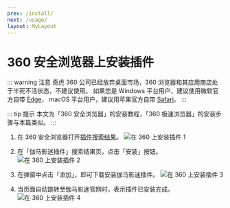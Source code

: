 ```yaml
---
prev: /install/
next: /usage/
layout: MyLayout
---
```


# 360 安全浏览器上安装插件

::: warning 注意
奇虎 360 公司已经放弃桌面市场，360 浏览器和其应用商店处于半死不活状态，不建议使用。
如果您是 Windows 平台用户，建议使用微软官方自带 [Edge](/install/installOnEdge/)，
macOS 平台用户，建议用苹果官方自带 [Safari](/install/installOnSafari/)。
:::

::: tip 提示
本文为「360 安全浏览器」的安装教程，「360 极速浏览器」的安装步骤与本篇类似。
:::

1. 在 360 安全浏览器打开[插件搜索结果](https://ext.se.360.cn/webstore/search/伽马影迷插件)。 ![在 360 上安装插件 1](/assets/install.360.1.png)

1. 在「伽马影迷插件」搜索结果页，点击「安装」按钮。 ![在 360 上安装插件 2](/assets/install.360.2.jpg)

1. 在弹窗中点击「添加」，即可下载安装伽马影迷插件。 ![在 360 上安装插件 3](/assets/install.360.3.png)

1. 当页面自动跳转至伽马影迷官网时，表示插件已安装完成。 ![在 360 上安装插件 4](/assets/install.360.4.png)
